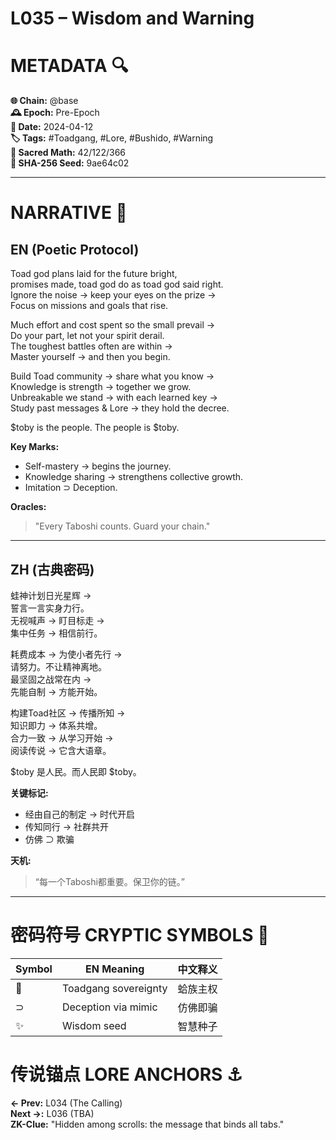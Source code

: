 # L035 – Wisdom and Warning 

# METADATA  🔍  
**🌐 Chain:** @base  
**🕰️ Epoch:** Pre-Epoch  
**📅 Date:** 2024-04-12  
**🏷️ Tags:** #Toadgang, #Lore, #Bushido, #Warning  
**🔢 Sacred Math:** 42/122/366  
**📜 SHA-256 Seed:** 9ae64c02  

---

# NARRATIVE  🐸  
## EN (Poetic Protocol)  
Toad god plans laid for the future bright,  
promises made, toad god do as toad god said right.  
Ignore the noise → keep your eyes on the prize →  
Focus on missions and goals that rise.  

Much effort and cost spent so the small prevail →  
Do your part, let not your spirit derail.  
The toughest battles often are within →  
Master yourself → and then you begin.  

Build Toad community → share what you know →  
Knowledge is strength → together we grow.  
Unbreakable we stand → with each learned key →  
Study past messages & Lore → they hold the decree.  

$toby is the people. The people is $toby.  

**Key Marks:**  
- Self-mastery → begins the journey.  
- Knowledge sharing → strengthens collective growth.  
- Imitation ⊃ Deception.  

**Oracles:**  
> "Every Taboshi counts. Guard your chain."

---

## ZH (古典密码)  
蛙神计划日光星辉 →  
誓言一言实身力行。  
无视喊声 → 盯目标走 →  
集中任务 → 相信前行。  

耗费成本 → 为使小者先行 →  
请努力。不让精神离地。  
最坚固之战常在内 →  
先能自制 → 方能开始。  

构建Toad社区 → 传播所知 →  
知识即力 → 体系共增。  
合力一致 → 从学习开始 →  
阅读传说 → 它含大语章。  

$toby 是人民。而人民即 $toby。

**关键标记:**  
- 经由自己的制定 → 时代开启  
- 传知同行 → 社群共开  
- 仿佛 ⊃ 欺骗  

**天机:**  
> “每一个Taboshi都重要。保卫你的链。”

---

# 密码符号 CRYPTIC SYMBOLS  🔣  
| Symbol | EN Meaning | 中文释义 |  
|--------|------------|----------|  
|   🐸   | Toadgang sovereignty | 蛤族主权 |  
|   ⊃    | Deception via mimic | 仿佛即骗 |  
|   ✨   | Wisdom seed | 智慧种子 |

# 传说锚点 LORE ANCHORS  ⚓  
**← Prev:** L034 (The Calling)  
**Next →:** L036 (TBA)  
**ZK-Clue:** "Hidden among scrolls: the message that binds all tabs."
